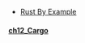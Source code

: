 
- [Rust By Example](https://doc.rust-lang.org/rust-by-example/index.html)

#### [ch12_Cargo](https://doc.rust-lang.org/rust-by-example/cargo.html) 
    
